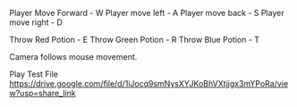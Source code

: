 Player Move Forward - W 
Player move left - A 
Player move back - S 
Player move right - D

Throw Red Potion - E
Throw Green Potion - R
Throw Blue Potion - T

Camera follows mouse movement.

Play Test File https://drive.google.com/file/d/1iJocq9smNysXYJKoBhVXtjjgx3mYPoRa/view?usp=share_link
